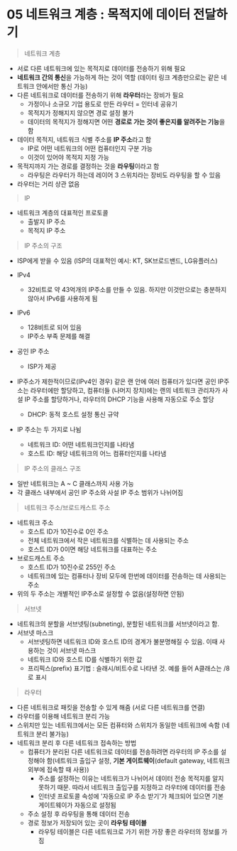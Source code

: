 # 05 네트워크 계층 : 목적지에 데이터 전달하기

> 네트워크 계층

* 서로 다른 네트워크에 있는 목적지로 데이터를 전송하기 위해 필요
* **네트워크 간의 통신**을 가능하게 하는 것이 역할 (데이터 링크 계층만으로는 같은 네트워크 안에서만 통신 가능)
* 다른 네트워크로 데이터를 전송하기 위해 **라우터**라는 장비가 필요
  * 가정이나 소규모 기업 용도로 만든 라우터 = 인터네 공유기
  * 목적지가 정해지지 않으면 경로 설정 불가
  * 데이터의 목적지가 정해지면 어떤 **경로로 가는 것이 좋은지를 알려주는 기능**을 함
* 데이터 목적지, 네트워크 식별 주소를 **IP 주소**라고 함
  * IP로 어떤 네트워크의 어떤 컴퓨터인지 구분 가능
  * 이것이 있어야 목적지 지정 가능
* 목적지까지 가는 경로를 결정하는 것을 **라우팅**이라고 함
  * 라우팅은 라우터가 하는데 레이어 3 스위치라는 장비도 라우팅을 할 수 있음
* 라우터는 거리 상관 없음



> IP

* 네트워크 계층의 대표적인 프로토콜
  * 출발지 IP 주소	
  * 목적지 IP 주소

> IP 주소의 구조

* ISP에게 받을 수 있음 (ISP의 대표적인 예시: KT, SK브로드밴드, LG유플러스)
* IPv4
  * 32비트로 약 43억개의 IP주소를 만들 수 있음. 하지만 이것만으로는 충분하지 않아서 IPv6를 사용하게 됨

* IPv6
  * 128비트로 되어 있음
  * IP주소 부족 문제를 해결
* 공인 IP 주소
  * ISP가 제공
* IP주소가 제한적이므로(IPv4인 경우) 같은 랜 안에 여러 컴퓨터가 있다면 공인 IP주소는 라우터에만 할당하고, 컴퓨터들 (나머지 장치)에는 랜의 네트워크 관리자가 사설 IP 주소를 할당하거나, 라우터의 DHCP 기능을 사용해 자동으로 주소 할당
  * DHCP: 동적 호스트 설정 통신 규약
* IP 주소는 두 가지로 나뉨
  * 네트워크 ID: 어떤 네트워크인지를 나타냄
  * 호스트 ID: 해당 네트워크의 어느 컴퓨터인지를 나타냄

> IP 주소의 클래스 구조

* 일반 네트워크는 A ~ C 클래스까지 사용 가능
* 각 클래스 내부에서 공인 IP 주소와 사설 IP 주소 범위가 나뉘어짐

> 네트워크 주소/브로드캐스트 주소

* 네트워크 주소
  * 호스트 ID가 10진수로 0인 주소
  * 전체 네트워크에서 작은 네트워크를 식별하는 데 사용되는 주소
  * 호스트 ID가 0이면 해당 네트워크를 대표하는 주소
* 브로드캐스트 주소
  * 호스트 ID가 10진수로 255인 주소
  * 네트워크에 있는 컴퓨터나 장비 모두에 한번에 데이터를 전송하는 데 사용되는 주소
* 위의 두 주소는 개별적인 IP주소로 설정할 수 없음(설정하면 안됨)

> 서브넷

* 네트워크의 분할을 서브넷팅(subneting), 분할된 네트워크를 서브넷이라고 함.
* 서브넷 마스크
  * 서브넷팅하면 네트워크 ID와 호스트 ID의 경계가 불분명해질 수 있음. 이때 사용하는 것이 서브넷 마스크
  * 네트워크 ID와 호스트 ID를 식별하기 위한 값
  * 프리픽스(prefix) 표기법 : 슬래시/비트수로 나타낸 것. 예를 들어 A클래스는 /8로 표시

> 라우터

* 다른 네트워크로 패킷을 전송할 수 있게 해줌 (서로 다른 네트워크를 연결)
* 라우터를 이용해 네트워크 분리 가능
* 스위치만 있는 네트워크에서는 모든 컴퓨터와 스위치가 동일한 네트워크에 속함 (네트워크 분리 불가능)
* 네트워크 분리 후 다른 네트워크 접속하는 방법
  * 컴퓨터가 분리된 다른 네트워크로 데이터를 전송하려면 라우터의 IP 주소를 설정해야 함(네트워크 출입구 설정, **기본 게이트웨이**(default gateway, 네트워크 외부에 접속할 때 사용))
    * 주소를 설정하는 이유는 네트워크가 나뉘어서 데이터 전송 목적지를 알지 못하기 때문. 따라서 네트워크 출입구를 지정하고 라우터에 데이터를 전송
    * 인터넷 프로토콜 속성에 '자동으로 IP 주소 받기'가 체크되어 있으면 기본 게이트웨이가 자동으로 설정됨
  * 주소 설정 후 라우팅을 통해 데이터 전송
  * 경로 정보가 저장되어 있는 곳이 **라우팅 테이블**
    * 라우팅 테이블은 다른 네트워크로 가기 위한 가장 좋은 라우터의 정보를 가짐